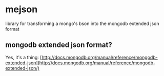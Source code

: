 mejson
======

library for transforming a mongo's bson into the mongodb extended json format

## mongodb extended json format?

Yes, it's a thing: [http://docs.mongodb.org/manual/reference/mongodb-extended-json](http://docs.mongodb.org/manual/reference/mongodb-extended-json/)
